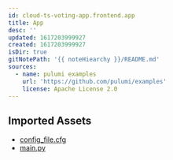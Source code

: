 ```yaml
---
id: cloud-ts-voting-app.frontend.app
title: App
desc: ''
updated: 1617203999927
created: 1617203999927
isDir: true
gitNotePath: '{{ noteHiearchy }}/README.md'
sources:
  - name: pulumi examples
    url: 'https://github.com/pulumi/examples'
    license: Apache License 2.0
---
```

## Imported Assets

- [config_file.cfg](/assets/config_file.cfg)
- [main.py](/assets/main.py)

